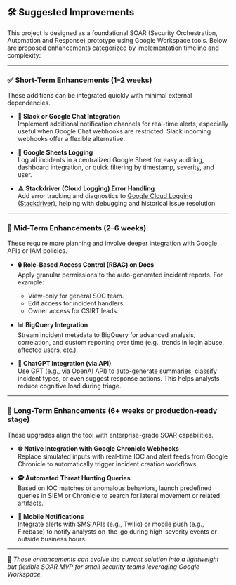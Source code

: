 ## 🛠️ Suggested Improvements

This project is designed as a foundational SOAR (Security Orchestration, Automation and Response) prototype using Google Workspace tools. Below are proposed enhancements categorized by implementation timeline and complexity:

---

### ✅ Short-Term Enhancements (1–2 weeks)

These additions can be integrated quickly with minimal external dependencies.

- **🔔 Slack or Google Chat Integration**  
  Implement additional notification channels for real-time alerts, especially useful when Google Chat webhooks are restricted. Slack incoming webhooks offer a flexible alternative.

- **📄 Google Sheets Logging**  
  Log all incidents in a centralized Google Sheet for easy auditing, dashboard integration, or quick filtering by timestamp, severity, and user.

- **⚠️ Stackdriver (Cloud Logging) Error Handling**  
  Add error tracking and diagnostics to [Google Cloud Logging (Stackdriver)](https://cloud.google.com/logging), helping with debugging and historical issue resolution.

---

### 🔄 Mid-Term Enhancements (2–6 weeks)

These require more planning and involve deeper integration with Google APIs or IAM policies.

- **🔒 Role-Based Access Control (RBAC) on Docs**  
  Apply granular permissions to the auto-generated incident reports. For example:
  - View-only for general SOC team.
  - Edit access for incident handlers.
  - Owner access for CSIRT leads.

- **📊 BigQuery Integration**  
  Stream incident metadata to BigQuery for advanced analysis, correlation, and custom reporting over time (e.g., trends in login abuse, affected users, etc.).

- **🧠 ChatGPT Integration (via API)**  
  Use GPT (e.g., via OpenAI API) to auto-generate summaries, classify incident types, or even suggest response actions. This helps analysts reduce cognitive load during triage.

---

### 🚀 Long-Term Enhancements (6+ weeks or production-ready stage)

These upgrades align the tool with enterprise-grade SOAR capabilities.

- **🌐 Native Integration with Google Chronicle Webhooks**  
  Replace simulated inputs with real-time IOC and alert feeds from Google Chronicle to automatically trigger incident creation workflows.

- **🕵️ Automated Threat Hunting Queries**  
  Based on IOC matches or anomalous behaviors, launch predefined queries in SIEM or Chronicle to search for lateral movement or related artifacts.

- **📲 Mobile Notifications**  
  Integrate alerts with SMS APIs (e.g., Twilio) or mobile push (e.g., Firebase) to notify analysts on-the-go during high-severity events or outside business hours.

---

🧩 *These enhancements can evolve the current solution into a lightweight but flexible SOAR MVP for small security teams leveraging Google Workspace.*
